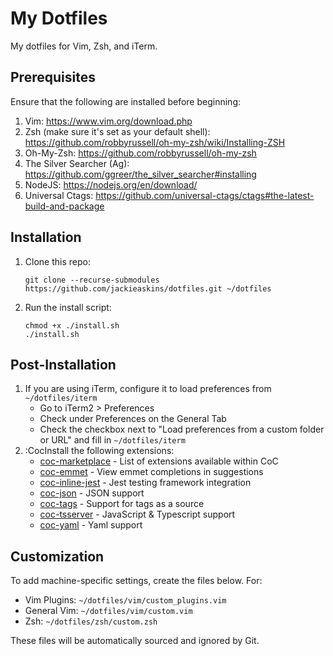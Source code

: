 # My Dotfiles
My dotfiles for Vim, Zsh, and iTerm.

## Prerequisites
Ensure that the following are installed before beginning:

1. Vim: https://www.vim.org/download.php
2. Zsh (make sure it's set as your default shell): https://github.com/robbyrussell/oh-my-zsh/wiki/Installing-ZSH
3. Oh-My-Zsh: https://github.com/robbyrussell/oh-my-zsh
4. The Silver Searcher (Ag): https://github.com/ggreer/the_silver_searcher#installing
5. NodeJS: https://nodejs.org/en/download/
6. Universal Ctags: https://github.com/universal-ctags/ctags#the-latest-build-and-package

## Installation
1. Clone this repo:

   ```
   git clone --recurse-submodules https://github.com/jackieaskins/dotfiles.git ~/dotfiles
   ```

2. Run the install script:

   ```
   chmod +x ./install.sh
   ./install.sh
   ```

## Post-Installation
1. If you are using iTerm, configure it to load preferences from `~/dotfiles/iterm`
    - Go to iTerm2 > Preferences
    - Check under Preferences on the General Tab
    - Check the checkbox next to "Load preferences from a custom folder or URL" and fill in `~/dotfiles/iterm`
2. :CocInstall the following extensions:
    - [coc-marketplace](https://github.com/fannheyward/coc-marketplace) - List of extensions available within CoC
    - [coc-emmet](https://github.com/neoclide/coc-emmet) - View emmet completions in suggestions
    - [coc-inline-jest](https://github.com/khanghoang/coc-jest) - Jest testing framework integration
    - [coc-json](https://github.com/neoclide/coc-json) - JSON support
    - [coc-tags](https://github.com/neoclide/coc-sources) - Support for tags as a source
    - [coc-tsserver](https://github.com/neoclide/coc-tsserver) - JavaScript & Typescript support
    - [coc-yaml](https://github.com/neoclide/coc-yaml) - Yaml support

## Customization
To add machine-specific settings, create the files below. For:
- Vim Plugins: `~/dotfiles/vim/custom_plugins.vim`
- General Vim: `~/dotfiles/vim/custom.vim`
- Zsh: `~/dotfiles/zsh/custom.zsh`

These files will be automatically sourced and ignored by Git.
